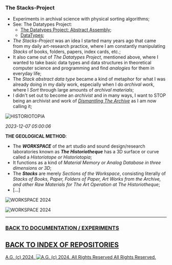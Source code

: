 ### The Stacks-Project
* Experiments in archival science with physical sorting algorithms;
* See: The Datatypes Project:
  * [The Datatypes Project: Abstract Assembly](http://datatypes.tumblr.com/);
  * [DataTypes](https://github.com/antiface/DataTypes);
* *The Stacks-Project* was an idea I started many years ago that came from my daily art-research practice, where I am constantly manipulating *Stacks* of books, folders, papers, index cards, etc.;
* It also came out of *The Datatypes Project*, mentioned above, where I wanted to take basic data types and data structures in theoretical computer science and programming and find *analogies* for them in everyday life;
* The *Stack abstract data type* became a kind of metaphor for what I was already doing in my daily work, especially when I do *archival work*, where I *Sort* through large amounts of *archival materials*;
* I didn't set out to become an *archivist* and in many ways, I want to STOP being an archivist and work of [*Dismantling The Archive*](https://medium.com/the-painters-almanach/dismantling-the-archive-791746be03f0) as I am now calling it;

![HISTORIOTOPIA](https://historiotheque.files.wordpress.com/2016/01/historiotopia_17oct15c6.jpg)

*2023-12-07 05:00:06*

__THE GEOLOGICAL METHOD__:
* The __*WORKSPACE*__ of the art studio and sound design/research laboratories known as __*The Historiotheque*__ has a 3D surface or curve called a *Historiotope or Historiotopia*;
* It functions as a kind of *Material Memory or Analog Database in three dimensions or 3D*;
* The __*Stacks*__ are merely *Sections of the Workspace*, consisting literally of *Stacks of Books, Paper, Folders of Paper, Art Works from the Archive, and other Raw Materials for The Art Operation at The Historiotheque*;
* [...]

![WORKSPACE 2024](https://historiotheque.files.wordpress.com/2023/12/workspace_accessed_07dec23a-05h09e_rotated_color_lookup_signed_800px_600px.png)

![WORKSPACE 2024](https://historiotheque.files.wordpress.com/2023/12/workspace_accessed_07dec23a-05h09b_rotated_color_lookup_signed_800px_600px.png)

- - - - - - - - -

### [BACK TO DOCUMENTATION / EXPERIMENTS](https://github.com/antiface/Documentation/tree/master/EXPERIMENTS)
## [BACK TO INDEX OF REPOSITORIES](https://github.com/antiface/Index)

[A.G. (c) 2024. ![A.G. (c) 2024. All Rights Reserved](https://historiotheque.files.wordpress.com/2016/11/ag_signature_official_2015_50px_cropped.jpg) All Rights Reserved.](http://alexgagnon.com)
